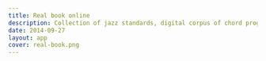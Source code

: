 ```yaml
---
title: Real book online
description: Collection of jazz standards, digital corpus of chord progressions
date: 2014-09-27
layout: app
cover: real-book.png
---
```



<script setup>
import { defineClientComponent } from 'vitepress'

const RealBook = defineClientComponent(() => {
  return import('./RealBook.vue')
})
</script>

<RealBook  />
